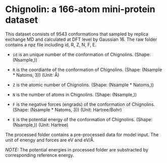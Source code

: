 # Chignolin: a 166-atom mini-protein dataset

This dataset consists of 9543 conformations that sampled by replica exchange MD and calculated at DFT level by Gaussian 16. The raw folder contains a npz file including id, R, Z, N, F, E.

- ```id``` is an unique number of the conformation of Chignolins. (Shape: (Nsample,))

- ```R``` is the coordiante of the conformation of Chignolins. (Shape: (Nsample * Natoms, 3)) (Unit: Å)

- ```Z``` is the atomic number of Chignolins. (Shape: (Nsample * Natoms,))

- ```N``` is the number of atoms in Chignolins. (Shape: (Nsample,))

- ```F``` is the negative forces (engrads) of the conformation of Chignolins. (Shape: (Nsample * Natoms, 3)) (Unit: Hartree/Bohr)

- ```E``` is the potential energy of the conformation of Chignolins. (Shape: (Nsample,)) (Unit: Hartree)

The processed folder contains a pre-processed data for model input. The unit of enengy and forces are eV and eV/Å.

*NOTE:* The potential energies in processed folder are substracted by corresponding reference energy.